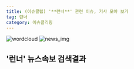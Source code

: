 ```yaml
---
title: (이슈클립) '**런너**' 관련 이슈, 기사 모아 보기
tag: 런너
category: 이슈클리핑
---
```

![wordcloud](https://s3.ap-northeast-2.amazonaws.com/lyrics101-wordcloud/2018-09-22-1537590250.png)
![news_img](https://user-images.githubusercontent.com/42597476/44507050-1206f400-a6e4-11e8-8d98-7ffbfebb353f.png)
## **'**런너**'** 뉴스속보 검색결과

